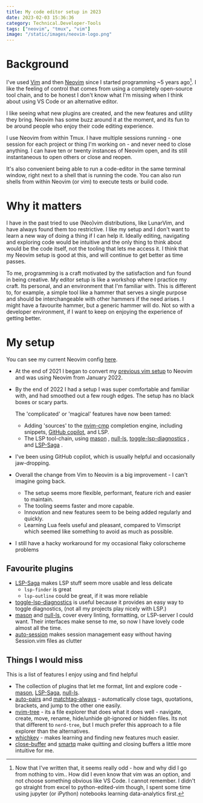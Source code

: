 ```yaml
---
title: My code editor setup in 2023
date: 2023-02-03 15:36:36
category: Technical.Developer-Tools
tags: ["neovim", "tmux", "vim"]
image: "/static/images/neovim-logo.png"
---
```


<TOCInline toc={props.toc} exclude="Overview" toHeading={2} />

# Background

I've used [Vim](https://www.vim.org/) and then [Neovim](https://neovim.io/) since I started
programming ~5 years ago[^1]. I like the feeling of control that comes from using a completely
open-source tool chain, and to be honest I don't know what I'm missing when I think about using VS
Code or an alternative editor.

I like seeing what new plugins are created, and the new features and utility they bring. Neovim has
some buzz around it at the moment, and its fun to be around people who enjoy their code editing
experience.

I use Neovim from within Tmux. I have multiple sessions running - one session for each project or
thing I'm working on - and never need to close anything. I can have ten or twenty instances of
Neovim open, and its still instantaneous to open others or close and reopen.

It's also convenient being able to run a code-editor in the same terminal window, right next to a
shell that is running the code. You can also run shells from within Neovim (or vim) to execute tests
or build code.

# Why it matters

I have in the past tried to use (Neo)vim distributions, like LunarVim, and have always found them
too restrictive. I like my setup and I don't want to learn a new way of doing a thing if I can help
it. Ideally editing, navigating and exploring code would be intuitive and the only thing to think
about would be the code itself, not the tooling that lets me access it. I think that my Neovim setup
is good at this, and will continue to get better as time passes.

To me, programming is a craft motivated by the satisfaction and fun found in being creative. My
editor setup is like a workshop where I practice my craft. Its personal, and an environment that I'm
familiar with. This is different to, for example, a simple tool like a hammer that serves a single
purpose and should be interchangeable with other hammers if the need arises. I might have a
favourite hammer, but a generic hammer will do. Not so with a developer environment, if I want to
keep on enjoying the experience of getting better.

# My setup

You can see my current Neovim config [here](https://github.com/johnmathews/neovim).

- At the end of 2021 I began to convert my [previous vim setup](/blog/vim-for-large-projects) to
  Neovim and was using Neovim from January 2022.
- By the end of 2022 I had a setup I was super comfortable and familiar with, and had smoothed out a
  few rough edges. The setup has no black boxes or scary parts.

  The 'complicated' or 'magical' features have now been tamed:

  - Adding 'sources' to the [nvim-cmp](https://github.com/hrsh7th/nvim-cmp) completion engine, including
    snippets, [GitHub copilot](https://github.com/zbirenbaum/copilot-cmp), and LSP.
  - The LSP tool-chain, using [mason](https://github.com/williamboman/mason.nvim) ,
    [null-ls](https://github.com/jose-elias-alvarez/null-ls.nvim),
    [toggle-lsp-diagnostics](https://github.com/WhoIsSethDaniel/toggle-lsp-diagnostics.nvim) , and
    [LSP-Saga](https://github.com/glepnir/lspsaga.nvim) .

- I've been using GitHub copilot, which is usually helpful and occasionally jaw-dropping.
- Overall the change from Vim to Neovim is a big improvement - I can't imagine going back.
  - The setup seems more flexible, performant, feature rich and easier to maintain.
  - The tooling seems faster and more capable.
  - Innovation and new features seem to be being added regularly and quickly.
  - Learning Lua feels useful and pleasant, compared to Vimscript which seemed like something to
    avoid as much as possible.
- I still have a hacky workaround for my occasional flaky colorscheme problems

## Favourite plugins

- [LSP-Saga](https://github.com/glepnir/lspsaga.nvim) makes LSP stuff seem more usable and less
  delicate
  - `lsp-finder` is great
  - `lsp-outline` could be great, if it was more reliable
- [toggle-lsp-diagnostics](https://github.com/WhoIsSethDaniel/toggle-lsp-diagnostics.nvim) is useful
  because it provides an easy way to toggle diagnostics, (not all my projects play nicely with LSP.)
- [mason](https://github.com/williamboman/mason.nvim) and
  [null-ls](https://github.com/jose-elias-alvarez/null-ls.nvim), cover every linting, formatting, or
  LSP-server I could want. Their interfaces make sense to me, so now I have lovely code almost all
  the time.
- [auto-session](https://github.com/rmagatti/auto-session) makes session management easy without
  having Session.vim files as clutter

## Things I would miss

This is a list of features I enjoy using and find helpful

- The collection of plugins that let me format, lint and explore code -
  [mason](https://github.com/williamboman/mason.nvim),
  [LSP-Saga](https://github.com/glepnir/lspsaga.nvim),
  [null-ls](https://github.com/jose-elias-alvarez/null-ls.nvim).
- [auto-pairs](https://github.com/windwp/nvim-autopairs) and
  [matchtag-always](https://github.com/Valloric/MatchTagAlways) - automatically close tags,
  quotations, brackets, and jump to the other one easily.
- [nvim-tree](https://github.com/nvim-tree/nvim-tree.lua) - its a file explorer that does what it
  does well - navigate, create, move, rename, hide/unhide git-ignored or hidden files. Its not that
  different to `nerd-tree`, but I much prefer this approach to a file explorer than the
  alternatives.
- [whichkey](https://github.com/folke/which-key.nvim) - makes learning and finding new features much
  easier.
- [close-buffer](https://github.com/Asheq/close-buffers.vim) and
  [smartq](https://github.com/marklcrns/vim-smartq) make quitting and closing buffers a little more
  intuitive for me.

[^1]:
    Now that I've written that, it seems really odd - how and why did I go from nothing to vim.. How
    did I even know that vim was an option, and not choose something obvious like VS Code. I cannot
    remember. I didn't go straight from excel to python-edited-vim though, I spent some time using
    jupyter (or iPython) notebooks learning data-analytics first.
